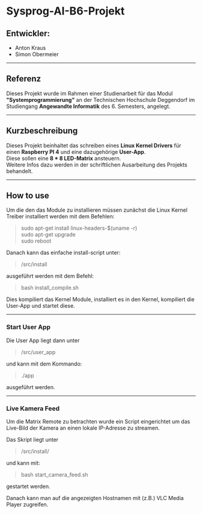# Sysprog-AI-B6-Projekt

## Entwickler:  
- Anton Kraus
- Simon Obermeier

---

## Referenz 

Dieses Projekt wurde im Rahmen einer Studienarbeit für das Modul **"Systemprogrammierung"** an der Technischen Hochschule Deggendorf im Studiengang **Angewandte Informatik** des 6. Semesters, angelegt. 

---

## Kurzbeschreibung

Dieses Projekt beinhaltet das schreiben eines **Linux Kernel Drivers** für einen **Raspberry PI 4** und eine dazugehörige **User-App**.  
Diese sollen eine **8 * 8 LED-Matrix** ansteuern.   
Weitere Infos dazu werden in der schriftlichen Ausarbeitung des Projekts behandelt.

---

## How to use 

Um die den das Module zu installieren müssen zunächst die Linux Kernel Treiber installiert werden mit dem Befehlen: 
> sudo apt-get install linux-headers-$(uname -r)  
> sudo apt-get upgrade  
> sudo reboot

Danach kann das einfache install-script unter:
> /src/install

ausgeführt werden mit dem Befehl:

> bash install_compile.sh

Dies kompiliert das Kernel Module, installiert es in den Kernel, kompiliert die User-App und startet diese. 

---

### Start User App

Die User App liegt dann unter
> /src/user_app

und kann mit dem Kommando: 
> ./app

ausgeführt werden.

---

### Live Kamera Feed

Um die Matrix Remote zu betrachten wurde ein Script eingerichtet um das Live-Bild der Kamera an einen lokale IP-Adresse zu streamen.

Das Skript liegt unter
> /src/install/

und kann mit:
> bash start_camera_feed.sh

gestartet werden.

Danach kann man auf die angezeigten Hostnamen mit (z.B.) VLC Media Player zugreifen.

